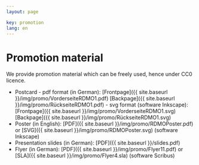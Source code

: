 ```yaml
---
layout: page

key: promotion
lang: en
---
```


Promotion material
================

We provide promotion material which can be freely used, hence under CC0 licence.

* Postcard - pdf format (in German): [Frontpage]({{ site.baseurl }}/img/promo/VorderseiteRDMO1.pdf) [Backpage]({{ site.baseurl }}/img/promo/RückseiteRDMO1.pdf)
           - svg format (software Inkscape): [Frontpage]({{ site.baseurl }}/img/promo/VorderseiteRDMO1.svg) [Backpage]({{ site.baseurl }}/img/promo/RückseiteRDMO1.svg)
* Poster (in English): [PDF]({{ site.baseurl }}/img/promo/RDMOPoster.pdf) or [SVG]({{ site.baseurl }}/img/promo/RDMOPoster.svg) (software Inkscape)
* Presentation slides (in German): [PDF]({{ site.baseurl }}/slides.pdf)
* Flyer (in German): [PDF]({{ site.baseurl }}/img/promo/Flyer11.pdf) or [SLA]({{ site.baseurl }}/img/promo/Flyer4.sla) (software Scribus)
